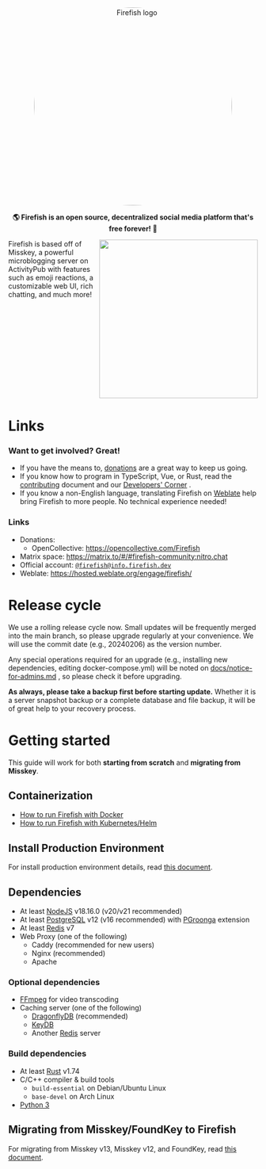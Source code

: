 <div align="center">
<img src="./title.svg" alt="Firefish logo" style="border-radius:50%" width="400"/>

**🌎 Firefish is an open source, decentralized social media platform that's free forever! 🚀**

</div>

<div>

<img src="./animated.svg" align="right" height="320px"/>

Firefish is based off of Misskey, a powerful microblogging server on ActivityPub with features such as emoji reactions, a customizable web UI, rich chatting, and much more!

</div>

<div style="clear: both;"></div>

# Links

### Want to get involved? Great!

- If you have the means to, [donations](https://opencollective.com/Firefish) are a great way to keep us going.
- If you know how to program in TypeScript, Vue, or Rust, read the [contributing](./CONTRIBUTING.md) document and our [Developers' Corner](./dev/README.md) .
- If you know a non-English language, translating Firefish on [Weblate](https://hosted.weblate.org/engage/firefish/) help bring Firefish to more people. No technical experience needed!

### Links

- Donations:
  - OpenCollective: <https://opencollective.com/Firefish>
- Matrix space: <https://matrix.to/#/#firefish-community:nitro.chat>
- Official account: <a href="https://info.firefish.dev/@firefish" rel="me">`@firefish@info.firefish.dev`</a>
- Weblate: <https://hosted.weblate.org/engage/firefish/>

# Release cycle

We use a rolling release cycle now. Small updates will be frequently merged into the main branch, so please upgrade regularly at your convenience. We will use the commit date (e.g., 20240206) as the version number.

Any special operations required for an upgrade (e.g., installing new dependencies, editing docker-compose.yml) will be noted on [docs/notice-for-admins.md](docs/notice-for-admins.md) , so please check it before upgrading.

**As always, please take a backup first before starting update.** Whether it is a server snapshot backup or a complete database and file backup, it will be of great help to your recovery process.

# Getting started

This guide will work for both **starting from scratch** and **migrating from Misskey**.

<!-- ## Easy installers

If you have access to a server that supports one of the sources below, I recommend you use it! Note that these methods *won't* allow you to migrate from Misskey without manual intervention.

[![Install on Ubuntu](https://pool.jortage.com/voringme/misskey/3b62a443-1b44-45cf-8f9e-f1c588f803ed.png)](https://firefish.dev/firefish/ubuntu-bash-install)　　[![Install on the Arch User Repository](https://pool.jortage.com/voringme/misskey/ba2a5c07-f078-43f1-8483-2e01acca9c40.png)](https://aur.archlinux.org/packages/firefish)　　[![Install Firefish with YunoHost](https://install-app.yunohost.org/install-with-yunohost.svg)](https://install-app.yunohost.org/?app=firefish) -->

## Containerization

- [How to run Firefish with Docker](https://firefish.dev/firefish/firefish/-/blob/develop/docs/docker.md)
- [How to run Firefish with Kubernetes/Helm](https://firefish.dev/firefish/firefish/-/blob/develop/docs/kubernetes.md)

## Install Production Environment

For install production environment details, read [this document](https://firefish.dev/firefish/firefish/-/blob/develop/docs/install.md).

## Dependencies

- At least [NodeJS](https://nodejs.org/en/) v18.16.0 (v20/v21 recommended)
- At least [PostgreSQL](https://www.postgresql.org/) v12 (v16 recommended) with [PGroonga](https://pgroonga.github.io/) extension
- At least [Redis](https://redis.io/) v7
- Web Proxy (one of the following)
  - Caddy (recommended for new users)
  - Nginx (recommended)
  - Apache

### Optional dependencies

- [FFmpeg](https://ffmpeg.org/) for video transcoding
- Caching server (one of the following)
  - [DragonflyDB](https://www.dragonflydb.io/) (recommended)
  - [KeyDB](https://keydb.dev/)
  - Another [Redis](https://redis.io/) server

### Build dependencies

- At least [Rust](https://www.rust-lang.org/) v1.74
- C/C++ compiler & build tools
  - `build-essential` on Debian/Ubuntu Linux
  - `base-devel` on Arch Linux
- [Python 3](https://www.python.org/)

## Migrating from Misskey/FoundKey to Firefish

For migrating from Misskey v13, Misskey v12, and FoundKey, read [this document](https://firefish.dev/firefish/firefish/-/blob/develop/docs/migrate.md).
